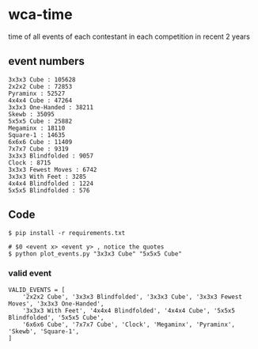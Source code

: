 # wca-time
time of all events of each contestant in each competition in recent 2 years

## event numbers
```
3x3x3 Cube : 105628
2x2x2 Cube : 72853
Pyraminx : 52527
4x4x4 Cube : 47264
3x3x3 One-Handed : 38211
Skewb : 35095
5x5x5 Cube : 25882
Megaminx : 18110
Square-1 : 14635
6x6x6 Cube : 11409
7x7x7 Cube : 9319
3x3x3 Blindfolded : 9057
Clock : 8715
3x3x3 Fewest Moves : 6742
3x3x3 With Feet : 3285
4x4x4 Blindfolded : 1224
5x5x5 Blindfolded : 576
```

## Code
```
$ pip install -r requirements.txt

# $0 <event x> <event y> , notice the quotes
$ python plot_events.py "3x3x3 Cube" "5x5x5 Cube"
```

### valid event
```
VALID_EVENTS = [
    '2x2x2 Cube', '3x3x3 Blindfolded', '3x3x3 Cube', '3x3x3 Fewest Moves', '3x3x3 One-Handed',
    '3x3x3 With Feet', '4x4x4 Blindfolded', '4x4x4 Cube', '5x5x5 Blindfolded', '5x5x5 Cube',
    '6x6x6 Cube', '7x7x7 Cube', 'Clock', 'Megaminx', 'Pyraminx', 'Skewb', 'Square-1',
]
```

